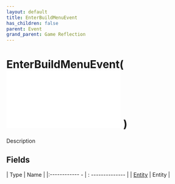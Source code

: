 ```yaml
---
layout: default
title: EnterBuildMenuEvent
has_children: false
parent: Event
grand_parent: Game Reflection
---
```

# EnterBuildMenuEvent( ![ EntityEventBase ](game-reflection/events/entity_event_base.md) )
Description 

## Fields
| Type | Name |
|:------------ - | : -------------- |
| [Entity](game-reflection/classes/entity.md) | Entity |

